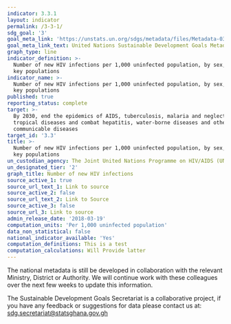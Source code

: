 ```yaml
---
indicator: 3.3.1
layout: indicator
permalink: /3-3-1/
sdg_goal: '3'
goal_meta_link: 'https://unstats.un.org/sdgs/metadata/files/Metadata-03-03-01.pdf'
goal_meta_link_text: United Nations Sustainable Development Goals Metadata (PDF 372 KB)
graph_type: line
indicator_definition: >-
  Number of new HIV infections per 1,000 uninfected population, by sex, age and
  key populations
indicator_name: >-
  Number of new HIV infections per 1,000 uninfected population, by sex, age and
  key populations
published: true
reporting_status: complete
target: >-
  By 2030, end the epidemics of AIDS, tuberculosis, malaria and neglected
  tropical diseases and combat hepatitis, water-borne diseases and other
  communicable diseases
target_id: '3.3'
title: >-
  Number of new HIV infections per 1,000 uninfected population, by sex, age and
  key populations
un_custodian_agency: The Joint United Nations Programme on HIV/AIDS (UNAIDS)
un_designated_tier: '2'
graph_title: Number of new HIV infections
source_active_1: true
source_url_text_1: Link to source
source_active_2: false
source_url_text_2: Link to Source
source_active_3: false
source_url_3: Link to source
admin_release_date: '2018-03-19'
computation_units: 'Per 1,000 uninfected population'
data_non_statistical: false
national_indicator_available: 'Yes'
computation_definitions: This is a test
computation_calculations: Will Provide latter
---
```

The national metadata is still be developed in collaboration with the relevant Ministry, District or Authority.  We will continue work with these colleagues over the next few weeks to update this information.

The Sustainable Development Goals Secretariat is a collaborative project, if you have any feedback or suggestions for data please contact us at: sdg.secretariat@statsghana.gov.gh

